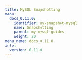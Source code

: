 ```yaml
---
title: MySQL Snapshotting
menu:
  docs_0.11.0:
    identifier: my-snapshot-mysql
    name: Snapshotting
    parent: my-mysql-guides
    weight: 20
menu_name: docs_0.11.0
info:
  version: 0.11.0
---
```


